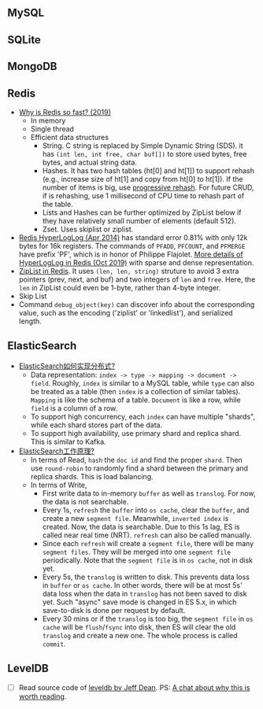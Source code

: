 

## MySQL

## SQLite

## MongoDB

## Redis
  * [Why is Redis so fast? (2019)](https://zhuanlan.zhihu.com/p/57089960)
    * In memory
    * Single thread
    * Efficient data structures
      * String. C string is replaced by Simple Dynamic String (SDS). it has `(int len, int free, char buf[])` to store used bytes, free bytes, and actual string data. 
      * Hashes. It has two hash tables (ht[0] and ht[1]) to support rehash (e.g., increase size of ht[1] and copy from ht[0] to ht[1]). If the number of items is big, use [progressive rehash](https://programmersought.com/article/83551965973/;jsessionid=FE4CEA8AAA9A20393F116B935719D579). For future CRUD, if is rehashing, use 1 millisecond of CPU time to rehash part of the table.
      * Lists and Hashes can be further optimized by ZipList below if they have relatively small number of elements (default 512).
      * Zset. Uses skiplist or ziplist.
  * [Redis HyperLogLog (Apr 2014)](http://antirez.com/news/75) has standard error 0.81% with only 12k bytes for 16k registers. The commands of `PFADD`, `PFCOUNT`, and `PFMERGE` have prefix 'PF', which is in honor of Philippe Flajolet.  [More details of HyperLogLog in Redis (Oct 2019)](https://www.jianshu.com/p/1327d03c8124) with sparse and dense representation.
  * [ZipList in Redis](https://redislabs.com/ebook/part-2-core-concepts/01chapter-9-reducing-memory-use/9-1-short-structures/9-1-1-the-ziplist-representation/). It uses `(len, len, string)` struture to avoid 3 extra pointers (prev, next, and buf) and two integers of `len` and `free`. Here, the `len` in ZipList could even be 1-byte, rather than 4-byte integer.
  * Skip List
  * Command `debug_object(key)` can discover info about the corresponding value, such as the encoding ('ziplist' or 'linkedlist'), and serialized length.

## ElasticSearch
* [ElasticSearch如何实现分布式?](https://github.com/doocs/advanced-java/blob/master/docs/high-concurrency/es-architecture.md)
  * Data representation: `index -> type -> mapping -> document -> field`. Roughly, `index` is similar to a MySQL table, while `type` can also be treated as a table (then `index` is a collection of similar tables). `Mapping` is like the schema of a table. `Document` is like a row, while `field` is a column of a row.
  * To support high concurrency, each `index` can have multiple "shards", while each shard stores part of the data.
  * To support high availability, use primary shard and replica shard. This is similar to Kafka.
* [ElasticSearch工作原理?](https://github.com/doocs/advanced-java/blob/master/docs/high-concurrency/es-write-query-search.md)
  * In terms of Read, `hash` the `doc id` and find the proper `shard`. Then use `round-robin` to randomly find a shard between the primary and replica shards. This is load balancing.
  * In terms of Write,
    * First write data to in-memory `buffer` as well as `translog`. For now, the data is not searchable.
    * Every 1s, `refresh` the `buffer` into `os cache`, clear the `buffer`, and create a new `segment file`. Meanwhile, `inverted index` is created. Now, the data is searchable. Due to this 1s lag, ES is called near real time (NRT). `refresh` can also be called manually. 
    * Since each `refresh` will create a `segment file`, there will be many `segment files`. They will be merged into one `segment file` periodically. Note that the `segment file` is in `os cache`, not in disk yet.
    * Every 5s, the `translog` is written to disk. This prevents data loss in `buffer` or `os cache`. In other words, there will be at most 5s' data loss when the data in `translog` has not been saved to disk yet. Such "async" save mode is changed in ES 5.x, in which save-to-disk is done per request by default.
    * Every 30 mins or if the `translog` is too big, the `segment file` in `os cache` will be `flush`/`fsync` into disk, then ES will clear the old `translog` and create a new one. The whole process is called `commit`.


## LevelDB
* [ ] Read source code of [leveldb by Jeff Dean](https://github.com/google/leveldb). PS: [A chat about why this is worth reading](https://yq.aliyun.com/articles/241361).
